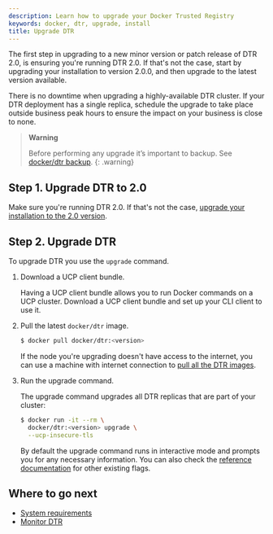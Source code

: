 ```yaml
---
description: Learn how to upgrade your Docker Trusted Registry
keywords: docker, dtr, upgrade, install
title: Upgrade DTR
---
```


The first step in upgrading to a new minor version or patch release of DTR 2.0,
is ensuring you're running DTR 2.0. If that's not the case, start by upgrading
your installation to version 2.0.0, and then upgrade to the latest version
available.

There is no downtime when upgrading a highly-available DTR cluster. If your
DTR deployment has a single replica, schedule the upgrade to take place outside
business peak hours to ensure the impact on your business is close to none.

> **Warning**
>
> Before performing any upgrade it’s important to backup. See
> [docker/dtr backup](/datacenter/dtr/2.1/guides/high-availability/backups-and-disaster-recovery.md).
{: .warning}

## Step 1. Upgrade DTR to 2.0

Make sure you're running DTR 2.0. If that's not the case,
[upgrade your installation to the 2.0 version](/datacenter/dtr/2.0/install/upgrade/upgrade-major.md).

## Step 2. Upgrade DTR

To upgrade DTR you use the `upgrade` command.

1. Download a UCP client bundle.

    Having a UCP client bundle allows you to run Docker commands on a UCP
    cluster. Download a UCP client bundle and set up your CLI client to use it.

2.  Pull the latest `docker/dtr` image.

    ```bash
    $ docker pull docker/dtr:<version>
    ```

    If the node you're upgrading doesn't have access to the internet, you can
    use a machine with internet connection to
    [pull all the DTR images](install-offline.md).

4.  Run the upgrade command.

    The upgrade command upgrades all DTR replicas that are part of your cluster:

    ```bash
    $ docker run -it --rm \
      docker/dtr:<version> upgrade \
      --ucp-insecure-tls
    ```

    By default the upgrade command runs in interactive mode and prompts you for
    any necessary information. You can also check the
    [reference documentation](../../reference/cli/index.md) for other existing flags.

## Where to go next

* [System requirements](system-requirements.md)
* [Monitor DTR](..//monitor-troubleshoot/index.md)
